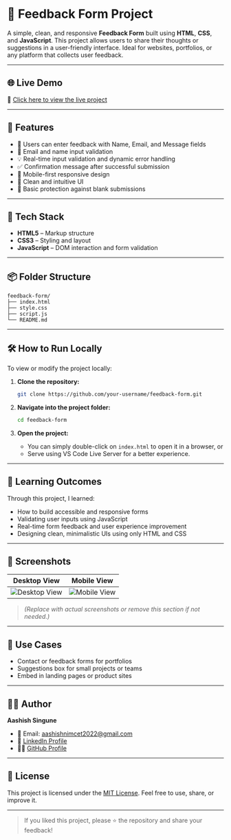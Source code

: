 # 💬 Feedback Form Project

A simple, clean, and responsive **Feedback Form** built using **HTML**, **CSS**, and **JavaScript**. This project allows users to share their thoughts or suggestions in a user-friendly interface. Ideal for websites, portfolios, or any platform that collects user feedback.

---

## 🌐 Live Demo

🔗 [Click here to view the live project](https://gleeful-sprinkles-507a2f.netlify.app)

---

## 📌 Features

- 📝 Users can enter feedback with Name, Email, and Message fields
- 📧 Email and name input validation
- 💡 Real-time input validation and dynamic error handling
- ✅ Confirmation message after successful submission
- 📱 Mobile-first responsive design
- 🧹 Clean and intuitive UI
- 🔐 Basic protection against blank submissions

---

## 🚀 Tech Stack

- **HTML5** – Markup structure
- **CSS3** – Styling and layout
- **JavaScript** – DOM interaction and form validation

---

## 📦 Folder Structure

```
feedback-form/
├── index.html
├── style.css
├── script.js
└── README.md
```

---

## 🛠️ How to Run Locally

To view or modify the project locally:

1. **Clone the repository:**
   ```bash
   git clone https://github.com/your-username/feedback-form.git
   ```

2. **Navigate into the project folder:**
   ```bash
   cd feedback-form
   ```

3. **Open the project:**
   - You can simply double-click on `index.html` to open it in a browser, or
   - Serve using VS Code Live Server for a better experience.

---

## 🧠 Learning Outcomes

Through this project, I learned:

- How to build accessible and responsive forms
- Validating user inputs using JavaScript
- Real-time form feedback and user experience improvement
- Designing clean, minimalistic UIs using only HTML and CSS

---

## 📸 Screenshots

| Desktop View | Mobile View |
|--------------|-------------|
| ![Desktop View](assets/desktop-preview.png) | ![Mobile View](assets/mobile-preview.png) |

> *(Replace with actual screenshots or remove this section if not needed.)*

---

## 📌 Use Cases

- Contact or feedback forms for portfolios
- Suggestions box for small projects or teams
- Embed in landing pages or product sites

---

## 👨‍💻 Author

**Aashish Singune**

- 📧 Email: aashishnimcet2022@gmail.com  
- 💼 [LinkedIn Profile](https://www.linkedin.com/in/aashish-singune-76b33724a)  
- 🧑‍💻 [GitHub Profile](https://github.com/aashishas16)

---

## 📄 License

This project is licensed under the [MIT License](LICENSE). Feel free to use, share, or improve it.

---

> If you liked this project, please ⭐ the repository and share your feedback!
